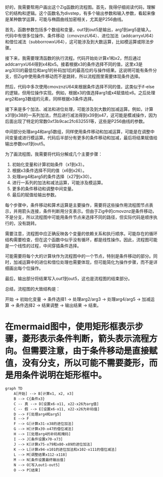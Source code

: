 好的，我需要帮用户画出这个Zig函数的流程图。首先，我得仔细阅读代码，理解它的结构和逻辑。这个函数名为divstep，有多个输出参数和输入参数，看起来像是某种数学运算，可能与椭圆曲线加密相关，尤其是P256曲线。

首先，函数参数包括多个数组和变量，out1到out5是输出，arg1到arg5是输入。代码中有很多位操作、条件移动（cmovznzU64）、进位加法（addcarryxU64）和借位减法（subborrowxU64），这可能涉及到大数运算，比如模运算或除法步骤。

接下来，我需要理清函数的执行流程。代码开始处计算x1和x2，然后通过addcarryxU64得到x4和x5。接着根据x3的条件选择不同的值，这里x3是arg3[0]的最低位和arg1的补码加1后的最高位的与操作结果。这说明可能有条件分支，但Zig中使用条件移动而不是跳转，所以流程图里需要体现条件选择。

然后，代码中多次使用cmovznzU64来根据条件选择不同的值，这类似于if-else的逻辑，但用位操作实现。例如，根据x3的值选择arg1或x4赋值给x6。之后处理arg2和arg3数组的元素，同样根据x3条件选择。

接下来是多个加法、减法和进位处理，可能涉及到大数的加减运算。例如，计算x31到x38的一系列加法，然后进行减法得到x39到x47，这可能是模减操作，因为后面出现了特定的常数0xf3b9cac2fc632551等，这些是P256曲线的参数。

中间部分处理arg4和arg5数组，同样使用条件移动和加减运算，可能是在调整中间变量或进行模运算。代码后半部分有更多的条件移动和加减，最后将结果赋值给输出参数out1到out5。

为了画流程图，我需要将代码分解成几个主要步骤：

1. 初始化变量和计算初始条件（x1到x3）。
2. 根据x3条件选择不同的值（x6到x26）。
3. 处理arg4和arg5的条件选择（x27到x30）。
4. 进行一系列的加法和减法运算，可能涉及模运算。
5. 更多的条件移动和调整中间变量。
6. 最后的赋值给输出参数。

每个步骤中，条件移动和算术运算是主要操作，需要将这些操作用流程图节点表示，并用箭头连接，条件判断用分支表示。但由于Zig中的cmovznz是条件移动，不是分支，所以流程图中可能用条件节点来选择不同的路径，但实际代码是顺序执行的，没有跳转。

需要注意，流程图中应正确反映各个变量的依赖关系和执行顺序。可能存在的循环结构需要检查，但在这个函数中似乎没有循环，都是线性操作。因此，流程图可能是一个线性的过程，中间穿插条件选择。

可能需要将每个大的计算块作为流程图中的一个节点，特别是条件移动的部分。同时，加减运算中的进位和借位处理也需要体现，但可能简化为操作步骤，而不是详细画出每个位操作。

最后，输出部分将结果写入out1到out5，这也是流程图的结束部分。

总结，流程图的大致结构是：

开始 -> 初始化变量 -> 条件选择1 -> 处理arg2/arg3 -> 处理arg4/arg5 -> 加减运算 -> 条件选择2 -> 结果调整 -> 输出结果 -> 结束。

在mermaid图中，使用矩形框表示步骤，菱形表示条件判断，箭头表示流程方向。但需要注意，由于条件移动是直接赋值，没有分支，所以可能不需要菱形，而是用条件说明在矩形框中。
================================================
```mermaid
graph TD
    A[开始] --> B[计算x1, x2, x3]
    B --> C{条件x3}
    C -- 真 --> D[设置x6-x11, x22-x26为arg值]
    C -- 假 --> E[设置x6-x11, x22-x26为补码值]
    D --> F[处理arg4和arg5]
    E --> F
    F --> G[计算x31-x38的进位加法]
    G --> H[计算x39-x47的借位减法]
    H --> I[处理arg4的补码和掩码]
    I --> J[条件设置x70-x73]
    J --> K[计算x75-x79和x80-x89的进位加法]
    K --> L[计算x94-x101的进位加法和x102-x111的借位减法]
    L --> M[调整结果x112-x118]
    M --> N[条件设置最终输出值]
    N --> O[写入out1-out5]
    O --> P[结束]
```